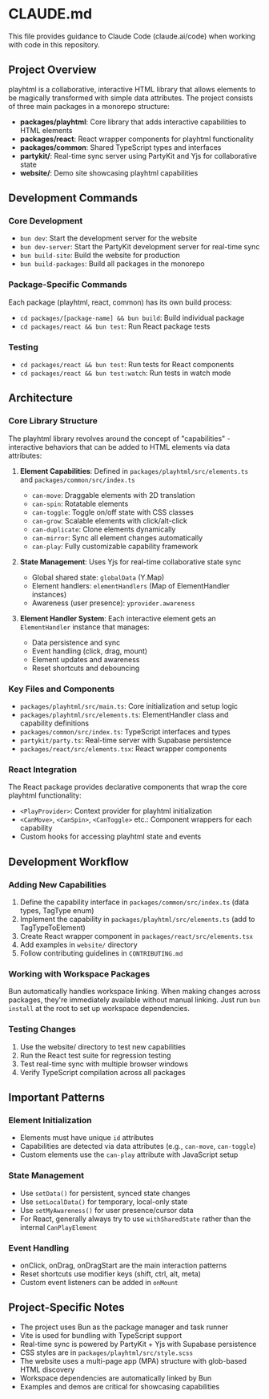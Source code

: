 # CLAUDE.md

This file provides guidance to Claude Code (claude.ai/code) when working with code in this repository.

## Project Overview

playhtml is a collaborative, interactive HTML library that allows elements to be magically transformed with simple data attributes. The project consists of three main packages in a monorepo structure:

- **packages/playhtml**: Core library that adds interactive capabilities to HTML elements
- **packages/react**: React wrapper components for playhtml functionality
- **packages/common**: Shared TypeScript types and interfaces
- **partykit/**: Real-time sync server using PartyKit and Yjs for collaborative state
- **website/**: Demo site showcasing playhtml capabilities

## Development Commands

### Core Development
- `bun dev`: Start the development server for the website
- `bun dev-server`: Start the PartyKit development server for real-time sync
- `bun build-site`: Build the website for production
- `bun build-packages`: Build all packages in the monorepo

### Package-Specific Commands
Each package (playhtml, react, common) has its own build process:
- `cd packages/[package-name] && bun build`: Build individual package
- `cd packages/react && bun test`: Run React package tests

### Testing
- `cd packages/react && bun test`: Run tests for React components
- `cd packages/react && bun test:watch`: Run tests in watch mode

## Architecture

### Core Library Structure

The playhtml library revolves around the concept of "capabilities" - interactive behaviors that can be added to HTML elements via data attributes:

1. **Element Capabilities**: Defined in `packages/playhtml/src/elements.ts` and `packages/common/src/index.ts`
   - `can-move`: Draggable elements with 2D translation
   - `can-spin`: Rotatable elements  
   - `can-toggle`: Toggle on/off state with CSS classes
   - `can-grow`: Scalable elements with click/alt-click
   - `can-duplicate`: Clone elements dynamically
   - `can-mirror`: Sync all element changes automatically
   - `can-play`: Fully customizable capability framework

2. **State Management**: Uses Yjs for real-time collaborative state sync
   - Global shared state: `globalData` (Y.Map)
   - Element handlers: `elementHandlers` (Map of ElementHandler instances)
   - Awareness (user presence): `yprovider.awareness`

3. **Element Handler System**: Each interactive element gets an `ElementHandler` instance that manages:
   - Data persistence and sync
   - Event handling (click, drag, mount)
   - Element updates and awareness
   - Reset shortcuts and debouncing

### Key Files and Components

- `packages/playhtml/src/main.ts`: Core initialization and setup logic
- `packages/playhtml/src/elements.ts`: ElementHandler class and capability definitions
- `packages/common/src/index.ts`: TypeScript interfaces and types
- `partykit/party.ts`: Real-time server with Supabase persistence
- `packages/react/src/elements.tsx`: React wrapper components

### React Integration

The React package provides declarative components that wrap the core playhtml functionality:
- `<PlayProvider>`: Context provider for playhtml initialization
- `<CanMove>`, `<CanSpin>`, `<CanToggle>` etc.: Component wrappers for each capability
- Custom hooks for accessing playhtml state and events

## Development Workflow

### Adding New Capabilities

1. Define the capability interface in `packages/common/src/index.ts` (data types, TagType enum)
2. Implement the capability in `packages/playhtml/src/elements.ts` (add to TagTypeToElement)
3. Create React wrapper component in `packages/react/src/elements.tsx`
4. Add examples in `website/` directory
5. Follow contributing guidelines in `CONTRIBUTING.md`

### Working with Workspace Packages

Bun automatically handles workspace linking. When making changes across packages, they're immediately available without manual linking. Just run `bun install` at the root to set up workspace dependencies.

### Testing Changes

1. Use the website/ directory to test new capabilities
2. Run the React test suite for regression testing
3. Test real-time sync with multiple browser windows
4. Verify TypeScript compilation across all packages

## Important Patterns

### Element Initialization
- Elements must have unique `id` attributes
- Capabilities are detected via data attributes (e.g., `can-move`, `can-toggle`)
- Custom elements use the `can-play` attribute with JavaScript setup

### State Management
- Use `setData()` for persistent, synced state changes
- Use `setLocalData()` for temporary, local-only state
- Use `setMyAwareness()` for user presence/cursor data
- For React, generally always try to use `withSharedState` rather than the internal `CanPlayElement`

### Event Handling
- onClick, onDrag, onDragStart are the main interaction patterns
- Reset shortcuts use modifier keys (shift, ctrl, alt, meta)
- Custom event listeners can be added in `onMount`

## Project-Specific Notes

- The project uses Bun as the package manager and task runner
- Vite is used for bundling with TypeScript support
- Real-time sync is powered by PartyKit + Yjs with Supabase persistence
- CSS styles are in `packages/playhtml/src/style.scss`
- The website uses a multi-page app (MPA) structure with glob-based HTML discovery
- Workspace dependencies are automatically linked by Bun
- Examples and demos are critical for showcasing capabilities